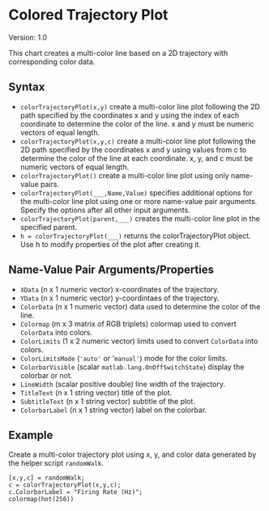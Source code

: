 # Colored Trajectory Plot

Version: 1.0

This chart creates a multi-color line based on a 2D trajectory with
corresponding color data.

## Syntax
* `colorTrajectoryPlot(x,y)` create a multi-color line plot following the 2D path specified by the coordinates x and y using the index of each coordinate to determine the color of the line. x and y must be numeric vectors of equal length.
* `colorTrajectoryPlot(x,y,c)` create a multi-color line plot following the 2D path specified by the coordinates x and y using values from c to determine the color of the line at each coordinate. x, y, and c must be numeric vectors of equal length.
* `colorTrajectoryPlot()` create a multi-color line plot using only name-value pairs.
* `colorTrajectoryPlot(___,Name,Value)` specifies additional options for the multi-color line plot using one or more name-value pair arguments. Specify the options after all other input arguments.
* `colorTrajectoryPlot(parent,___)` creates the multi-color line plot in the specified parent.
* `h = colorTrajectoryPlot(___)` returns the colorTrajectoryPlot object. Use h to modify properties of the plot after creating it.

## Name-Value Pair Arguments/Properties
* `XData` (n x 1 numeric vector) x-coordinates of the trajectory.
* `YData` (n x 1 numeric vector) y-coordintaes of the trajectory.
* `ColorData` (n x 1 numeric vector) data used to determine the color of the line.
* `Colormap` (m x 3 matrix of RGB triplets) colormap used to convert `ColorData` into colors.
* `ColorLimits` (1 x 2 numeric vector) limits used to convert `ColorData` into colors.
* `ColorLimitsMode` (`'auto'` or '`manual'`) mode for the color limits.
* `ColorbarVisible` (scalar `matlab.lang.OnOffSwitchState`) display the colorbar or not.
* `LineWidth` (scalar positive double) line width of the trajectory.
* `TitleText` (n x 1 string vector) title of the plot.
* `SubtitleText` (n x 1 string vector) subtitle of the plot.
* `ColorbarLabel` (n x 1 string vector) label on the colorbar.

## Example
Create a multi-color trajectory plot using x, y, and color data generated by the helper script `randomWalk`.
```
[x,y,c] = randomWalk;
c = colorTrajectoryPlot(x,y,c);
c.ColorbarLabel = "Firing Rate (Hz)";
colormap(hot(256))
```

